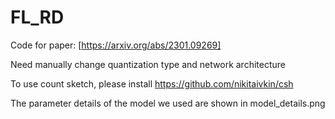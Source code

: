 # FL_RD
Code for paper: [https://arxiv.org/abs/2301.09269]

Need manually change quantization type and network architecture

To use count sketch, please install https://github.com/nikitaivkin/csh

The parameter details of the model we used are shown in model_details.png

